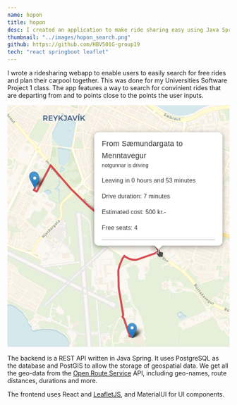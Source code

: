 ```yaml
---
name: hopon
title: hopon
desc: I created an application to make ride sharing easy using Java Spring, ReactJS and LeafletJS
thumbnail: "../images/hopon_search.png"
github: https://github.com/HBV501G-group19
tech: "react springboot leaflet"
---
```


I wrote a ridesharing webapp to enable users to easily search for free rides and plan their carpool together. This was done for my Universities Software Project 1 class. The app features a way to search for convinient rides that are departing from and to points close to the points the user inputs.

![Street map showing an example ride information](../images/hopon_search.png)

The backend is a REST API written in Java Spring. It uses PostgreSQL as the database and PostGIS to allow the storage of geospatial data. We get all the geo-data from the [Open Route Service](https://openrouteservice.org/) API, including geo-names, route distances, durations and more.

The frontend uses React and [LeafletJS](https://leafletjs.com/), and MaterialUI for UI components.
